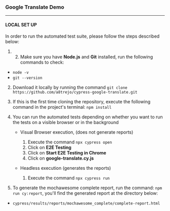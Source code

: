### Google Translate Demo
-------------------------------------------------------
#### LOCAL SET UP
In order to run the automated test suite, please follow the steps described below:

1. 2. Make sure you have **Node.js** and **Git** installed, run the following commands to check: 
  - `node -v`
  - `git --version`

2. Download it locally by running the command `git clone https://github.com/a8trejo/cypress-google-translate.git`

3. If this is the first time cloning the repository, execute the following command in the project's terminal: `npm install`

4. You can run the automated tests depending on whether you want to run the tests on a visible browser or in the background
   - Visual Browser execution, (does not generate reports)  
     1. Execute the command `npx cypress open`
     2. Click on **E2E Testing**
     3. Click on **Start E2E Testing in Chrome**
     4. Click on **google-translate.cy.js**

   - Headless execution (generates the reports)  
     1. Execute the command `npx cypress run`

5. To generate the mochawesome complete report, run the command:  `npm run cy:report`, you'll find the generated report at the directory below:
  - `cypress/results/reports/mochawesome_complete/complete-report.html`